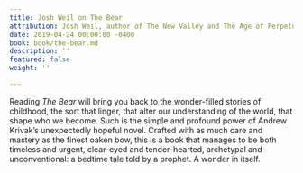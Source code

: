 ```yaml
---
title: Josh Weil on The Bear
attribution: Josh Weil, author of The New Valley and The Age of Perpetual Light
date: 2019-04-24 00:00:00 -0400
book: book/the-bear.md
description: ''
featured: false
weight: ''

---
```

Reading _The Bear_ will bring you back to the wonder-filled stories of childhood, the sort that linger, that alter our understanding of the world, that shape who we become. Such is the simple and profound power of Andrew Krivak’s unexpectedly hopeful novel. Crafted with as much care and mastery as the finest oaken bow, this is a book that manages to be both timeless and urgent, clear-eyed and tender-hearted, archetypal and unconventional: a bedtime tale told by a prophet. A wonder in itself.